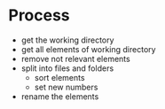 # Process

* get the working directory
* get all elements of working directory
* remove not relevant elements
* split into files and folders
    * sort elements
    * set new numbers 
* rename the elements